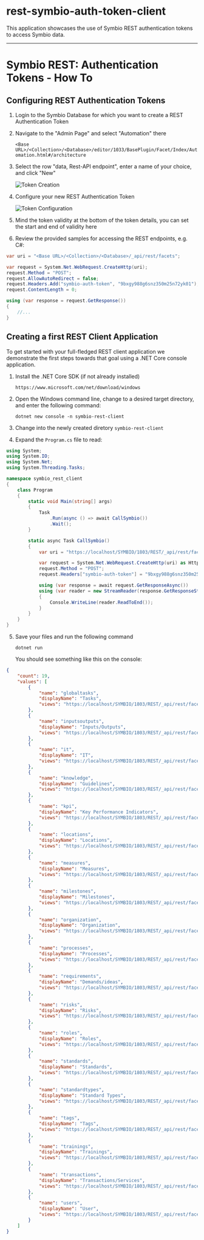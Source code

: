 # rest-symbio-auth-token-client

This application showcases the use of Symbio REST authentication tokens to access Symbio data.

---

# Symbio REST: Authentication Tokens - How To

## Configuring REST Authentication Tokens

1. Login to the Symbio Database for which you want to create a REST Authentication Token

2. Navigate to the "Admin Page" and select "Automation" there

   `<Base URL>/<Collection>/<Database>/editor/1033/BasePlugin/Facet/Index/Automation.html#/architecture`

3. Select the row "data, Rest-API endpoint", enter a name of your choice, and click "New"

   ![Token Creation](img/01-Create_Token.png "Token Creation")

4. Configure your new REST Authentication Token

   ![Token Configuration](img/02-Configure_Token.png "Token CreConfigurationation")

5. Mind the token validity at the bottom of the token details, you can set the start and end of validity here

6. Review the provided samples for accessing the REST endpoints, e.g. C#:

```c#
var uri = "<Base URL>/<Collection>/<Database>/_api/rest/facets";

var request = System.Net.WebRequest.CreateHttp(uri);
request.Method = "POST";
request.AllowAutoRedirect = false;
request.Headers.Add("symbio-auth-token", "9bxgy988g6snz350m25n72yk01");
request.ContentLength = 0;

using (var response = request.GetResponse())
{
    //...
}
```

## Creating a first REST Client Application

To get started with your full-fledged REST client application we demonstrate the first steps towards that goal using a .NET Core console application.

1. Install the .NET Core SDK (if not already installed)

   `https://www.microsoft.com/net/download/windows`

2. Open the Windows command line, change to a desired target directory, and enter the following command:

   `dotnet new console -n symbio-rest-client`

3. Change into the newly created diretory `symbio-rest-client`

4. Expand the `Program.cs` file to read:

```c#
using System;
using System.IO;
using System.Net;
using System.Threading.Tasks;

namespace symbio_rest_client
{
    class Program
    {
        static void Main(string[] args)
        {
            Task
                .Run(async () => await CallSymbio())
                .Wait();
        }

        static async Task CallSymbio()
        {
            var uri = "https://localhost/SYMBIO/1803/REST/_api/rest/facets";

            var request = System.Net.WebRequest.CreateHttp(uri) as HttpWebRequest;
            request.Method = "POST";
            request.Headers["symbio-auth-token"] = "9bxgy988g6snz350m25n72yk01";

            using (var response = await request.GetResponseAsync())
            using (var reader = new StreamReader(response.GetResponseStream()))
            {
                Console.WriteLine(reader.ReadToEnd());
            }
        }
    }
}
```

5. Save your files and run the following command

   `dotnet run`

   You should see something like this on the console:

```json
{
    "count": 19,
    "values": [
        {
            "name": "globaltasks",
            "displayName": "Tasks",
            "views": "https://localhost/SYMBIO/1803/REST/_api/rest/facets/globaltasks/views"
        },
        {
            "name": "inputsoutputs",
            "displayName": "Inputs/Outputs",
            "views": "https://localhost/SYMBIO/1803/REST/_api/rest/facets/inputsoutputs/views"
        },
        {
            "name": "it",
            "displayName": "IT",
            "views": "https://localhost/SYMBIO/1803/REST/_api/rest/facets/it/views"
        },
        {
            "name": "knowledge",
            "displayName": "Guidelines",
            "views": "https://localhost/SYMBIO/1803/REST/_api/rest/facets/knowledge/views"
        },
        {
            "name": "kpi",
            "displayName": "Key Performance Indicators",
            "views": "https://localhost/SYMBIO/1803/REST/_api/rest/facets/kpi/views"
        },
        {
            "name": "locations",
            "displayName": "Locations",
            "views": "https://localhost/SYMBIO/1803/REST/_api/rest/facets/locations/views"
        },
        {
            "name": "measures",
            "displayName": "Measures",
            "views": "https://localhost/SYMBIO/1803/REST/_api/rest/facets/measures/views"
        },
        {
            "name": "milestones",
            "displayName": "Milestones",
            "views": "https://localhost/SYMBIO/1803/REST/_api/rest/facets/milestones/views"
        },
        {
            "name": "organization",
            "displayName": "Organization",
            "views": "https://localhost/SYMBIO/1803/REST/_api/rest/facets/organization/views"
        },
        {
            "name": "processes",
            "displayName": "Processes",
            "views": "https://localhost/SYMBIO/1803/REST/_api/rest/facets/processes/views"
        },
        {
            "name": "requirements",
            "displayName": "Demands/ideas",
            "views": "https://localhost/SYMBIO/1803/REST/_api/rest/facets/requirements/views"
        },
        {
            "name": "risks",
            "displayName": "Risks",
            "views": "https://localhost/SYMBIO/1803/REST/_api/rest/facets/risks/views"
        },
        {
            "name": "roles",
            "displayName": "Roles",
            "views": "https://localhost/SYMBIO/1803/REST/_api/rest/facets/roles/views"
        },
        {
            "name": "standards",
            "displayName": "Standards",
            "views": "https://localhost/SYMBIO/1803/REST/_api/rest/facets/standards/views"
        },
        {
            "name": "standardtypes",
            "displayName": "Standard Types",
            "views": "https://localhost/SYMBIO/1803/REST/_api/rest/facets/standardtypes/views"
        },
        {
            "name": "tags",
            "displayName": "Tags",
            "views": "https://localhost/SYMBIO/1803/REST/_api/rest/facets/tags/views"
        },
        {
            "name": "trainings",
            "displayName": "Trainings",
            "views": "https://localhost/SYMBIO/1803/REST/_api/rest/facets/trainings/views"
        },
        {
            "name": "transactions",
            "displayName": "Transactions/Services",
            "views": "https://localhost/SYMBIO/1803/REST/_api/rest/facets/transactions/views"
        },
        {
            "name": "users",
            "displayName": "User",
            "views": "https://localhost/SYMBIO/1803/REST/_api/rest/facets/users/views"
        }
    ]
}
```